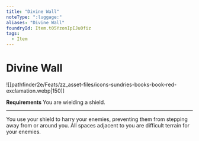 ```yaml
---
title: "Divine Wall"
noteType: ":luggage:"
aliases: "Divine Wall"
foundryId: Item.t05YzonIpIJu0fiz
tags:
  - Item
---
```


# Divine Wall
![[pathfinder2e/Feats/zz_asset-files/icons-sundries-books-book-red-exclamation.webp|150]]

**Requirements** You are wielding a shield.

* * *

You use your shield to harry your enemies, preventing them from stepping away from or around you. All spaces adjacent to you are difficult terrain for your enemies.
